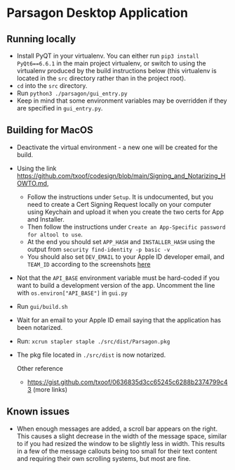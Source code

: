 # Parsagon Desktop Application

## Running locally

* Install PyQT in your virtualenv.  You can either run `pip3 install PyQt6==6.6.1` in the main project virtualenv, or switch to using the virtualenv produced by the build instructions below (this virtualenv is located in the `src` directory rather than in the project root).
* `cd` into the `src` directory.
* Run `python3 ./parsagon/gui_entry.py`
* Keep in mind that some environment variables may be overridden if they are specified in `gui_entry.py`.

## Building for MacOS

* Deactivate the virtual environment - a new one will be created for the build.

* Using the link https://github.com/txoof/codesign/blob/main/Signing_and_Notarizing_HOWTO.md, 

	* Follow the instructions under `Setup`.  It is undocumented, but you need to create a Cert Signing Request locally on your computer using Keychain and upload it when you create the two certs for App and Installer.
	* Then follow the instructions under `Create an App-Specific password for altool to use`.
	* At the end you should set `APP_HASH` and `INSTALLER_HASH` using the output from `security find-identity -p basic -v`
	* You should also set `DEV_EMAIL` to your Apple ID developer email, and `TEAM_ID` according to the screenshots [here](https://apple.stackexchange.com/a/396723)

* Not that the `API_BASE` environment variable must be hard-coded if you want to build a development version of the app.  Uncomment the line with `os.environ["API_BASE"]` in `gui.py`

* Run `gui/build.sh`

* Wait for an email to your Apple ID email saying that the application has been notarized.

* Run: `xcrun stapler staple ./src/dist/Parsagon.pkg` 

* The pkg file located in `./src/dist` is now notarized.

	

	Other reference

	* https://gist.github.com/txoof/0636835d3cc65245c6288b2374799c43 (more links)



## Known issues

* When enough messages are added, a scroll bar appears on the right.  This causes a slight decrease in the width of the message space, similar to if you had resized the window to be slightly less in width.  This results in a few of the message callouts being too small for their text content and requiring their own scrolling systems, but most are fine.
